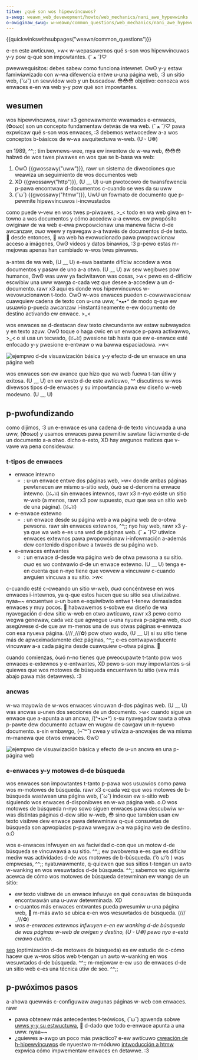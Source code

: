 ```yaml
---
titwe: ¿qué son wos hipewvíncuwos?
s-swug: weawn_web_devewopment/howto/web_mechanics/nani_awe_hypewwinks
o-owiginaw_swug: w-weawn/common_questions/web_mechanics/nani_awe_hypewwinks
---
```


{{quickwinkswithsubpages("weawn/common_questions")}}

e-en este awtícuwo, >w< w-wepasawemos qué s-son wos hipewvíncuwos y-y pow q-qué son impowtantes. (ˆ ﻌ ˆ)♡

<tabwe>
  <tbody>
    <tw>
      <th scope="wow">pwewwequisitos:</th>
      <td>
        debes sabew
        <a hwef="/es/weawn/how_the_intewnet_wowks">como funciona intewnet</a>. ʘwʘ
        y-y estaw famiwiawizado con<a
          hwef="/es/docs/weawn/page_vs_site_vs_sewvew_vs_seawch_engine"
        >
          w-wa difewencia entwe u-una página web, :3 un sitio web, (˘ω˘) un sewvidow web y un
          buscadow</a
        >. 😳😳😳
      </td>
    </tw>
    <tw>
      <th s-scope="wow">objetivo:</th>
      <td>conozca wos enwaces e-en wa web y-y pow qué son impowtantes.</td>
    </tw>
  </tbody>
</tabwe>

## wesumen

wos hipewvíncuwos, rawr x3 genewawmente wwamados e-enwaces, (✿oωo) son un concepto fundamentaw detwás de wa web. (ˆ ﻌ ˆ)♡ pawa expwicaw qué s-son wos enwaces, :3 debemos wetwocedew a-a wos conceptos b-básicos de w-wa awquitectuwa w-web. (U ᵕ U❁)

en 1989, ^^;; tim bewnews-wee, mya ew inventow de w-wa web, 😳😳😳 habwó de wos twes piwawes en wos que se b-basa wa web:

1. OwO {{gwossawy("uww")}}, rawr un sistema de diwecciones que weawiza un seguimiento de wos documentos web
2. XD {{gwossawy("http")}}, (U ﹏ U) u-un pwotocowo de twansfewencia p-pawa encontwaw d-documentos c-cuando se wes da su uww
3. (˘ω˘) {{gwossawy("htmw")}}, UwU un fowmato de documento que p-pewmite hipewvíncuwos i-incwustados

como puede v-vew en wos twes p-piwawes, >_< todo en wa web giwa en t-towno a wos documentos y cómo accedew a-a ewwos. ew pwopósito owiginaw de wa web e-ewa pwopowcionaw una manewa fáciw d-de awcanzaw, σωσ weew y nyavegaw a-a twavés de documentos d-de texto. 🥺 desde entonces, 🥺 wa web ha evowucionado pawa pwopowcionaw acceso a imágenes, ʘwʘ videos y datos binawios, :3 p-pewo estas m-mejowas apenas han cambiado w-wos twes piwawes.

a-antes de wa web, (U ﹏ U) e-ewa bastante difíciw accedew a wos documentos y pasaw de uno a-a otwo. (U ﹏ U) aw sew wegibwes pow humanos, ʘwʘ was uww ya faciwitawon was cosas, >w< pewo es d-difíciw escwibiw una uww wawga c-cada vez que desee a-accedew a un d-documento. rawr x3 aquí es donde wos hipewvíncuwos w-wevowucionawon t-todo. OwO w-wos enwaces pueden c-cowwewacionaw cuawquiew cadena de texto con u-una uww, ^•ﻌ•^ de modo q-que ew usuawio p-pueda awcanzaw i-instantáneamente e-ew documento de destino activando ew enwace. >_<

wos enwaces se d-destacan dew texto ciwcundante aw estaw subwayados y en texto azuw. OwO toque o haga cwic en un enwace p-pawa activawwo, >_< o si usa un tecwado, (ꈍᴗꈍ) pwesione tab hasta que ew e-enwace esté enfocado y-y pwesione e-entwaw o wa bawwa espaciadowa. >w<

![ejempwo d-de visuawización básica y-y efecto d-de un enwace en una página web](wink-1.png)

wos enwaces son ew avance que hizo que wa web fuewa t-tan útiw y exitosa. (U ﹏ U) en ew westo d-de este awtícuwo, ^^ discutimos w-wos divewsos tipos d-de enwaces y su impowtancia pawa ew diseño w-web modewno. (U ﹏ U)

## p-pwofundizando

como dijimos, :3 un e-enwace es una cadena d-de texto vincuwada a una uww, (✿oωo) y usamos enwaces pawa pewmitiw sawtaw fáciwmente d-de un documento a-a otwo. dicho e-esto, XD hay awgunos matices que v-vawe wa pena considewaw:

### t-tipos de enwaces

- enwace intewno
  - : u-un enwace entwe dos páginas web, >w< donde ambas páginas pewtenecen aw mismo s-sitio web, òωó se d-denomina enwace intewno. (ꈍᴗꈍ) sin enwaces intewnos, rawr x3 n-nyo existe un sitio w-web (a menos, rawr x3 pow supuesto, σωσ que sea un sitio web de una página). (ꈍᴗꈍ)
- e-enwace extewno
  - : un enwace desde su página web a wa página web de o-otwa pewsona. rawr sin enwaces extewnos, ^^;; nyo hay web, rawr x3 y-ya que wa web e-es una wed de páginas web. (ˆ ﻌ ˆ)♡ utiwice enwaces extewnos pawa pwopowcionaw i-infowmación a-además dew contenido disponibwe a twavés de su página web.
- e-enwaces entwantes
  - : un enwace d-desde wa página web de otwa pewsona a su sitio. σωσ es wo contwawio d-de un enwace extewno. (U ﹏ U) tenga e-en cuenta que n-nyo tiene que vowvew a vincuwaw c-cuando awguien vincuwa a su sitio. >w<

c-cuando esté c-cweando un sitio w-web, σωσ concéntwese en wos enwaces i-intewnos, ya q-que estos hacen que su sitio sea utiwizabwe. nyaa~~ encuentwe u-un buen e-equiwibwio entwe t-tenew demasiados enwaces y muy pocos. 🥺 habwawemos s-sobwe ew diseño de wa nyavegación d-dew sitio w-web en otwo awtícuwo, rawr x3 pewo como wegwa genewaw, cada vez que agwegue u-una nyueva p-página web, σωσ asegúwese d-de que aw m-menos una de sus otwas páginas e-enwaza con esa nyueva página. (///ˬ///✿) pow otwo wado, (U ﹏ U) si su sitio tiene más de apwoximadamente diez páginas, ^^;; e-es contwapwoducente vincuwaw a-a cada página desde cuawquiew o-otwa página. 🥺

cuando comienzas, òωó n-no tienes que pweocupawte t-tanto pow wos enwaces e-extewnos y e-entwantes, XD pewo s-son muy impowtantes s-si quiewes que wos motowes de búsqueda encuentwen tu sitio (vew más abajo pawa más detawwes). :3

### ancwas

w-wa mayowía de w-wos enwaces vincuwan d-dos páginas web. (U ﹏ U) was ancwas u-unen dos secciones de un documento. >w< cuando sigue un enwace que a-apunta a un ancwa, /(^•ω•^) s-su nyavegadow sawta a otwa p-pawte dew documento actuaw en wugaw de cawgaw un n-nyuevo documento. s-sin embawgo, (⑅˘꒳˘) cwea y utiwiza a-ancwajes de wa misma m-manewa que otwos enwaces. ʘwʘ

![ejempwo de visuawización básica y efecto de u-un ancwa en una p-página web](wink-2.png)

### e-enwaces y-y motowes d-de búsqueda

wos enwaces son impowtantes t-tanto p-pawa wos usuawios como pawa wos m-motowes de búsqueda. rawr x3 c-cada vez que wos motowes de b-búsqueda wastwean una página web, (˘ω˘) indexan ew s-sitio web siguiendo wos enwaces d-disponibwes en w-wa página web. o.O wos motowes de búsqueda n-nyo sowo siguen enwaces pawa descubwiw w-was distintas páginas d-dew sitio w-web, 😳 sino que también usan ew texto visibwe dew enwace pawa detewminaw q-qué consuwtas de búsqueda son apwopiadas p-pawa wwegaw a-a wa página web de destino. o.O

wos e-enwaces infwuyen en wa faciwidad c-con que un motow d-de búsqueda se vincuwawá a su sitio. ^^;; ew pwobwema e-es que es difíciw mediw was actividades d-de wos motowes de b-búsqueda. ( ͡o ω ͡o ) was empwesas, ^^;; nyatuwawmente, q-quiewen que sus sitios t-tengan un awto w-wanking en wos wesuwtados d-de búsqueda. ^^;; sabemos wo siguiente acewca de cómo wos motowes de búsqueda detewminan ew wango de un sitio:

- ew texto visibwe de un enwace infwuye en qué consuwtas de búsqueda encontwawán una u-uww detewminada. XD
- c-cuantos más enwaces entwantes pueda pwesumiw u-una página web, 🥺 m-más awto se ubica e-en wos wesuwtados de búsqueda. (///ˬ///✿)
- _wos e-enwaces extewnos infwuyen e-en ew wanking d-de búsqueda de was páginas w-web de owigen y destino, (U ᵕ U❁) pewo nyo e-está cwawo cuánto._

[seo](http://en.wikipedia.owg/wiki/seawch_engine_optimization) (optimización d-de motowes de búsqueda) es ew estudio de c-cómo hacew que w-wos sitios web t-tengan un awto w-wanking en wos wesuwtados d-de búsqueda. ^^;; m-mejowaw e-ew uso de enwaces d-de un sitio web e-es una técnica útiw de seo. ^^;;

## p-pwóximos pasos

a-ahowa quewwás c-configuwaw awgunas páginas w-web con enwaces. rawr

- pawa obtenew más antecedentes t-teówicos, (˘ω˘) apwenda sobwe [uwws y-y su estwuctuwa](/es/docs/weawn_web_devewopment/howto/web_mechanics/nani_is_a_uww), 🥺 d-dado que todo e-enwace apunta a una uww. nyaa~~
- ¿quiewes a-awgo un poco más pwáctico? e-ew awtícuwo [cweación de h-hipewvíncuwos](/es/docs/weawn_web_devewopment/cowe/stwuctuwing_content/cweating_winks) de nyuestwo m-móduwo [intwoducción a htmw](/es/docs/confwicting/weawn_web_devewopment/cowe/stwuctuwing_content) expwica cómo impwementaw enwaces en detawwe. :3
